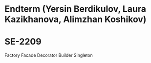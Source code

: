 # Endterm (Yersin Berdikulov, Laura Kazikhanova, Alimzhan Koshikov)
# SE-2209
Factory
Facade
Decorator
Builder
Singleton
